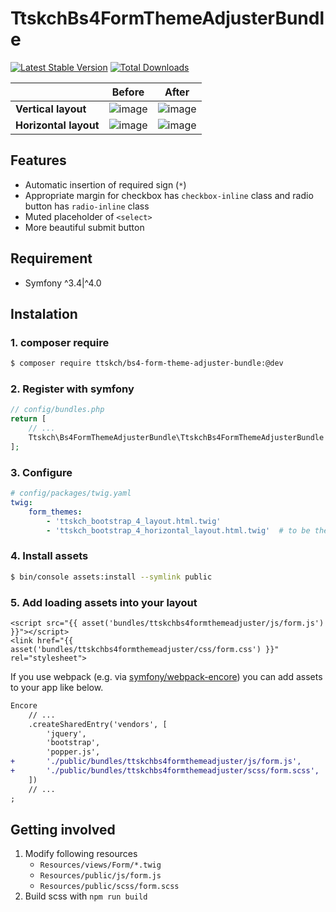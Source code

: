 # TtskchBs4FormThemeAdjusterBundle

[![Latest Stable Version](https://poser.pugx.org/ttskch/bs4-form-theme-adjuster-bundle/v/stable)](https://packagist.org/packages/ttskch/bs4-form-theme-adjuster-bundle)
[![Total Downloads](https://poser.pugx.org/ttskch/bs4-form-theme-adjuster-bundle/downloads)](https://packagist.org/packages/ttskch/bs4-form-theme-adjuster-bundle)

| | Before | After |
| --- | --- | --- |
| **Vertical layout** | ![image](https://user-images.githubusercontent.com/4360663/34511770-44b318d8-f0a1-11e7-92aa-e49a70d968ac.png) | ![image](https://user-images.githubusercontent.com/4360663/34511793-6dd2c5ba-f0a1-11e7-8b97-8d84f2bb1725.png) |
| **Horizontal layout** | ![image](https://user-images.githubusercontent.com/4360663/34511756-29962662-f0a1-11e7-8777-cfc1b318d804.png) | ![image](https://user-images.githubusercontent.com/4360663/34511720-e0633732-f0a0-11e7-8981-b1b8ed07754b.png) |

## Features

* Automatic insertion of required sign (`*`)
* Appropriate margin for checkbox has `checkbox-inline` class and radio button has `radio-inline` class
* Muted placeholder of `<select>`
* More beautiful submit button

## Requirement

* Symfony ^3.4|^4.0

## Instalation

### 1. composer require

```bash
$ composer require ttskch/bs4-form-theme-adjuster-bundle:@dev
```

### 2. Register with symfony

```php
// config/bundles.php
return [
    // ...
    Ttskch\Bs4FormThemeAdjusterBundle\TtskchBs4FormThemeAdjusterBundle:class => ['all' => true],
];
```

### 3. Configure

```yaml
# config/packages/twig.yaml
twig:
    form_themes:
        - 'ttskch_bootstrap_4_layout.html.twig'
        - 'ttskch_bootstrap_4_horizontal_layout.html.twig'  # to be the default theme
```

### 4. Install assets

```bash
$ bin/console assets:install --symlink public
```

### 5. Add loading assets into your layout

```twig
<script src="{{ asset('bundles/ttskchbs4formthemeadjuster/js/form.js') }}"></script>
<link href="{{ asset('bundles/ttskchbs4formthemeadjuster/css/form.css') }}" rel="stylesheet">
```

If you use webpack (e.g. via [symfony/webpack-encore](https://github.com/symfony/webpack-encore)) you can add assets to your app like below.

```diff
Encore
    // ...
    .createSharedEntry('vendors', [
        'jquery',
        'bootstrap',
        'popper.js',
+       './public/bundles/ttskchbs4formthemeadjuster/js/form.js',
+       './public/bundles/ttskchbs4formthemeadjuster/scss/form.scss',
    ])
    // ...
;
```

## Getting involved

1. Modify following resources
    * `Resources/views/Form/*.twig`
    * `Resources/public/js/form.js`
    * `Resources/public/scss/form.scss`
1. Build scss with `npm run build`
